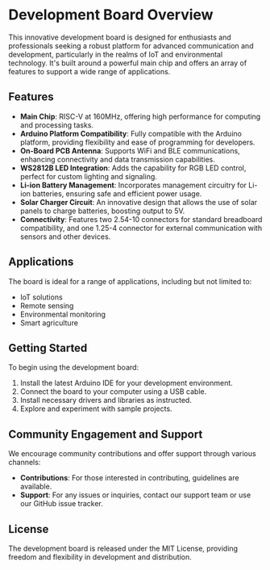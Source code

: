 # Development Board Overview

This innovative development board is designed for enthusiasts and professionals seeking a robust platform for advanced communication and development, particularly in the realms of IoT and environmental technology. It's built around a powerful main chip and offers an array of features to support a wide range of applications.

## Features

- **Main Chip**: RISC-V at 160MHz, offering high performance for computing and processing tasks.
- **Arduino Platform Compatibility**: Fully compatible with the Arduino platform, providing flexibility and ease of programming for developers.
- **On-Board PCB Antenna**: Supports WiFi and BLE communications, enhancing connectivity and data transmission capabilities.
- **WS2812B LED Integration**: Adds the capability for RGB LED control, perfect for custom lighting and signaling.
- **Li-ion Battery Management**: Incorporates management circuitry for Li-ion batteries, ensuring safe and efficient power usage.
- **Solar Charger Circuit**: An innovative design that allows the use of solar panels to charge batteries, boosting output to 5V.
- **Connectivity**: Features two 2.54-10 connectors for standard breadboard compatibility, and one 1.25-4 connector for external communication with sensors and other devices.

## Applications

The board is ideal for a range of applications, including but not limited to:
- IoT solutions
- Remote sensing
- Environmental monitoring
- Smart agriculture

## Getting Started

To begin using the development board:
1. Install the latest Arduino IDE for your development environment.
2. Connect the board to your computer using a USB cable.
3. Install necessary drivers and libraries as instructed.
4. Explore and experiment with sample projects.

## Community Engagement and Support

We encourage community contributions and offer support through various channels:
- **Contributions**: For those interested in contributing, guidelines are available.
- **Support**: For any issues or inquiries, contact our support team or use our GitHub issue tracker.

## License

The development board is released under the MIT License, providing freedom and flexibility in development and distribution.

